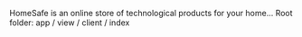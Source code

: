 HomeSafe is an online store of technological products for your home...
Root folder: app / view / client / index
